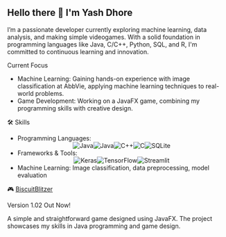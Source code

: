 ## Hello there 🤠 I'm Yash Dhore

I’m a passionate developer currently exploring machine learning, data analysis, and making simple videogames. With a solid foundation in programming languages like Java, C/C++, Python, SQL, and R, I'm committed to continuous learning and innovation.

Current Focus

- Machine Learning: Gaining hands-on experience with image classification at AbbVie, applying machine learning techniques to real-world problems.
- Game Development: Working on a JavaFX game, combining my programming skills with creative design.

🛠️ Skills

- Programming Languages: <div align="center"><img src="https://img.shields.io/badge/Java-007396?style=for-the-badge&logo=java&logoColor=white" alt="Java"/><img src="https://img.shields.io/badge/Java-007396?style=for-the-badge&logo=java&logoColor=white" alt="Java"/><img src="https://img.shields.io/badge/C++-007396?style=for-the-badge&logo=cplusplus&logoColor=white" alt="C++"><img src="https://img.shields.io/badge/C-007396?style=for-the-badge&logo=c&logoColor=white" alt="C"><img src="https://img.shields.io/badge/SQLite-007396?style=for-the-badge&logo=sqlite&logoColor=white" alt="SQLite"/></div>
- Frameworks & Tools: <div align="center"><img src="https://img.shields.io/badge/Keras-007396?style=for-the-badge&logo=keras&logoColor=white" alt="Keras"/><img src="https://img.shields.io/badge/TensorFlow-007396?style=for-the-badge&logo=tensorflow&logoColor=white" alt="TensorFlow"><img src="https://img.shields.io/badge/Streamlit-007396?style=for-the-badge&logo=streamlit&logoColor=white" alt="Streamlit"></div>
- Machine Learning: Image classification, data preprocessing, model evaluation

🎮 [BiscuitBlitzer](https://github.com/yash-dhore/BiscuitBlitzer)

Version 1.02 Out Now!

A simple and straightforward game designed using JavaFX. The project showcases my skills in Java programming and game design.
